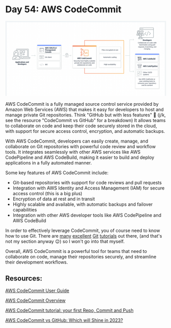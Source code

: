 # Day 54: AWS CodeCommit

![](images/day54-01.png)


AWS CodeCommit is a fully managed source control service provided by Amazon Web Services (AWS) that makes it easy for developers to host and manage private Git repositories. Think "GitHub but with less features" 🤣 (j/k, see the resource "CodeCommit vs GitHub" for a breakdown) It allows teams to collaborate on code and keep their code securely stored in the cloud, with support for secure access control, encryption, and automatic backups.

With AWS CodeCommit, developers can easily create, manage, and collaborate on Git repositories with powerful code review and workflow tools. It integrates seamlessly with other AWS services like AWS CodePipeline and AWS CodeBuild, making it easier to build and deploy applications in a fully automated manner.

Some key features of AWS CodeCommit include:

- Git-based repositories with support for code reviews and pull requests
- Integration with AWS Identity and Access Management (IAM) for secure access control (this is a big plus)
- Encryption of data at rest and in transit
- Highly scalable and available, with automatic backups and failover capabilities
- Integration with other AWS developer tools like AWS CodePipeline and AWS CodeBuild

In order to effectively leverage CodeCommit, you of course need to know how to use Git. There are [many](https://www.youtube.com/playlist?list=PL2rC-8e38bUXloBOYChAl0EcbbuVjbE3t) [excellent](https://youtu.be/tRZGeaHPoaw) [Git](https://youtu.be/USjZcfj8yxE) [tutorials](https://youtu.be/RGOj5yH7evk) out there, (and that's not my section anyway 😉) so I won't go into that myself.

Overall, AWS CodeCommit is a powerful tool for teams that need to collaborate on code, manage their repositories securely, and streamline their development workflows.



## Resources:

[AWS CodeCommit User Guide](https://docs.aws.amazon.com/codecommit/latest/userguide/welcome.html)

[AWS CodeCommit Overview](https://youtu.be/5kFmfgFYOx4)

[AWS CodeCommit tutorial: your first Repo, Commit and Push](https://youtu.be/t7M8pHCh5Xs)

[AWS CodeCommit vs GitHub: Which will Shine in 2023?](https://appwrk.com/aws-codecommit-vs-github)
